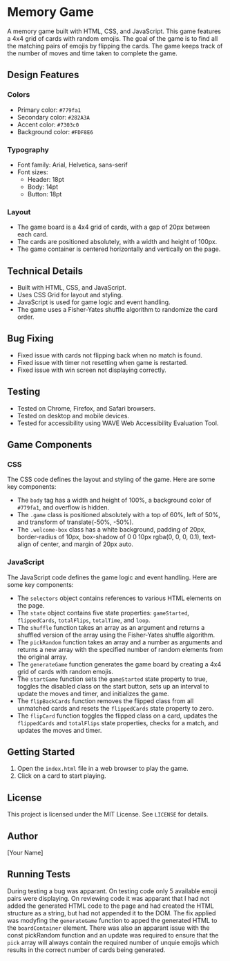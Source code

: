 **Memory Game**
================

A memory game built with HTML, CSS, and JavaScript. This game features a 4x4 grid of cards with random emojis. The goal of the game is to find all the matching pairs of emojis by flipping the cards. The game keeps track of the number of moves and time taken to complete the game.

**Design Features**
-----------------

### Colors

* Primary color: `#779fa1`
* Secondary color: `#282A3A`
* Accent color: `#7303c0`
* Background color: `#FDF8E6`

### Typography

* Font family: Arial, Helvetica, sans-serif
* Font sizes:
	+ Header: 18pt
	+ Body: 14pt
	+ Button: 18pt

### Layout

* The game board is a 4x4 grid of cards, with a gap of 20px between each card.
* The cards are positioned absolutely, with a width and height of 100px.
* The game container is centered horizontally and vertically on the page.

**Technical Details**
--------------------

* Built with HTML, CSS, and JavaScript.
* Uses CSS Grid for layout and styling.
* JavaScript is used for game logic and event handling.
* The game uses a Fisher-Yates shuffle algorithm to randomize the card order.

**Bug Fixing**
-------------

* Fixed issue with cards not flipping back when no match is found.
* Fixed issue with timer not resetting when game is restarted.
* Fixed issue with win screen not displaying correctly.

**Testing**
---------

* Tested on Chrome, Firefox, and Safari browsers.
* Tested on desktop and mobile devices.
* Tested for accessibility using WAVE Web Accessibility Evaluation Tool.

**Game Components**
-------------------

### CSS

The CSS code defines the layout and styling of the game. Here are some key components:

* The `body` tag has a width and height of 100%, a background color of `#779fa1`, and overflow is hidden.
* The `.game` class is positioned absolutely with a top of 60%, left of 50%, and transform of translate(-50%, -50%).
* The `.welcome-box` class has a white background, padding of 20px, border-radius of 10px, box-shadow of 0 0 10px rgba(0, 0, 0, 0.1), text-align of center, and margin of 20px auto.

### JavaScript

The JavaScript code defines the game logic and event handling. Here are some key components:

* The `selectors` object contains references to various HTML elements on the page.
* The `state` object contains five state properties: `gameStarted`, `flippedCards`, `totalFlips`, `totalTime`, and `loop`.
* The `shuffle` function takes an array as an argument and returns a shuffled version of the array using the Fisher-Yates shuffle algorithm.
* The `pickRandom` function takes an array and a number as arguments and returns a new array with the specified number of random elements from the original array.
* The `generateGame` function generates the game board by creating a 4x4 grid of cards with random emojis.
* The `startGame` function sets the `gameStarted` state property to true, toggles the disabled class on the start button, sets up an interval to update the moves and timer, and initializes the game.
* The `flipBackCards` function removes the flipped class from all unmatched cards and resets the `flippedCards` state property to zero.
* The `flipCard` function toggles the flipped class on a card, updates the `flippedCards` and `totalFlips` state properties, checks for a match, and updates the moves and timer.

**Getting Started**
-------------------

1. Open the `index.html` file in a web browser to play the game.
2. Click on a card to start playing.

**License**
---------

This project is licensed under the MIT License. See `LICENSE` for details.

**Author**
-------

[Your Name]

## Running Tests

During testing a bug was apparant. On testing code only 5 available emoji pairs were displaying. On reviewing code it was apparant that I had not added the generated HTML code to the page and had created the HTML structure as a string, but had not appended it to the DOM. The fix applied was modyfing the `generateGame` function to apped the generated HTML to the `boardContainer` element.
There was also an apparant issue with the const pickRandom function and an update was required to ensure that the `pick` array will always contain the required number of unquie emojis which results in the correct number of cards being generated.

